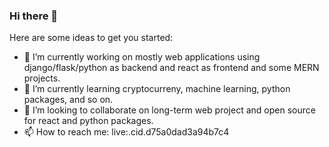 ### Hi there 👋

<!--
**softwaredev221/softwaredev221** is a ✨ _special_ ✨ repository because its `README.md` (this file) appears on your GitHub profile.
-->
Here are some ideas to get you started:

- 🔭 I’m currently working on mostly web applications using django/flask/python as backend and react as frontend and some MERN projects.
- 🌱 I’m currently learning cryptocurreny, machine learning, python packages, and so on.
- 👯 I’m looking to collaborate on long-term web project and open source for react and python packages.
- 📫 How to reach me: live:.cid.d75a0dad3a94b7c4
<!-- - 🤔 I’m looking for help with ...
- 💬 Ask me about ...
- 😄 Pronouns: ...
- ⚡ Fun fact: ...
-->
